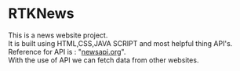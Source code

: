 # RTKNews
This is a news website project.<br>
It is built using HTML,CSS,JAVA SCRIPT and most helpful thing API's.<br>
Reference for API is : "<a href="https://newsapi.org/">newsapi.org</a>".<br>
With the use of API we can fetch data from other websites.

